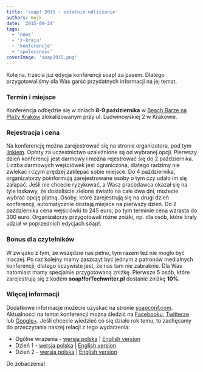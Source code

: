 ```yaml
---
title: 'soap! 2015 - ostatnie odliczanie'
authors: mojk
date: '2015-09-24'
tags:
  - 'news'
  - 'z-kraju'
  - 'konferencje'
  - 'spolecznosc'
coverImage: 'soap2015.png'
---
```


Kolejna, trzecia już edycja konferencji soap! za pasem. Dlatego przygotowaliśmy
dla Was garść przydatnych informacji na jej temat.

<!--truncate-->

### Termin i miejsce

Konferencja odbędzie się w dniach **8-9 października** w
[Beach Barze na Plaży Kraków](http://www.plazakrakow.com.pl/klub) zlokalizowanym
przy ul. Ludwinowskiej 2 w Krakowie.

### Rejestracja i cena

Na konferencję można zarejestrować się na stronie organizatora, pod tym
[linkiem](http://soapconf.com/register/). Opłaty za uczestnictwo uzależnione są
od wybranej opcji. Pierwszy dzień konferencji jest darmowy i można rejestrować
się do 2 października. Liczba darmowych wejściówek jest ograniczona, dlatego
radzimy nie zwlekać i czym prędzej zaklepać sobie miejsce. Do 4 października,
organizatorzy poinformują zarejestrowane osoby o tym czy udało im się załapać.
Jeśli nie chcecie ryzykować, a Wasz pracodawca okazał się na tyle łaskawy, że
dostaliście zielone światło na całe dwa dni, możecie wybrać opcję płatną. Osoby,
które zarejestrują się na drugi dzień konferencji, automatycznie dostają miejsce
na pierwszy dzień. Do 2 października cena wejściówki to 245 euro, po tym
terminie cena wzrasta do 300 euro. Organizatorzy przygotowali różne zniżki, np.
dla osób, które brały udział w poprzednich edycjach soap!.

### Bonus dla czytelników

W związku z tym, że wszędzie nas pełno, tym razem też nie mogło być inaczej. Po
raz kolejny mamy zaszczyt być jednym z patronów medialnych konferencji, dlatego
oczywiste jest, że nas tam nie zabraknie. Dla Was natomiast mamy specjalnie
przygotowaną zniżkę. Pierwsze 5 osób, które zarejestrują się z kodem
**soap!forTechwriter.pl** dostanie zniżkę **10%**.

### Więcej informacji

Dodatkowe informacje możecie uzyskać na stronie
[soapconf.com](http://soapconf.com/). Aktualności na temat konferencji można
śledzić na [Facebooku](https://www.facebook.com/soapconf),
[Twitterze](https://twitter.com/SoapConf) lub
[Google+](https://plus.google.com/+SoapconfPage/posts). Jeśli chcecie wiedzieć
co się działo rok temu, to zachęcamy do przeczytania naszej relacji z tego
wydarzenia:

- Ogólne wrażenia - [wersja polska](http://techwriter.pl/mydlo-lubi-zabawe/) |
  [English version](http://techwriter.pl/soap-just-wants-to-have-fun/)
- Dzień 1 -
  [wersja polska](http://techwriter.pl/soap-2014-relacja-z-pierwszego-dnia/) |
  [English version](http://techwriter.pl/soap-2014-summary-of-day-1/)
- Dzień 2 -
  [wersja polska](http://techwriter.pl/soap-2014-relacja-z-drugiego-dnia/) |
  [English version](http://techwriter.pl/soap-2014-summary-of-day-2/)

Do zobaczenia!
